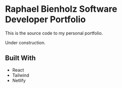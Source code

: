 # Raphael Bienholz Software Developer Portfolio

This is the source code to my personal portfolio.

Under construction.


## Built With

- React 
- Tailwind
- Netlify
